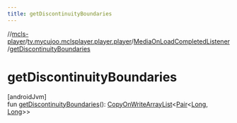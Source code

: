 ```yaml
---
title: getDiscontinuityBoundaries
---
```

//[mcls-player](../../../index.html)/[tv.mycujoo.mclsplayer.player.player](../index.html)/[MediaOnLoadCompletedListener](index.html)/[getDiscontinuityBoundaries](get-discontinuity-boundaries.html)



# getDiscontinuityBoundaries



[androidJvm]\
fun [getDiscontinuityBoundaries](get-discontinuity-boundaries.html)(): [CopyOnWriteArrayList](https://docs.oracle.com/javase/8/docs/api/java/util/concurrent/CopyOnWriteArrayList.html)&lt;[Pair](https://kotlinlang.org/api/latest/jvm/stdlib/kotlin/-pair/index.html)&lt;[Long](https://kotlinlang.org/api/latest/jvm/stdlib/kotlin/-long/index.html), [Long](https://kotlinlang.org/api/latest/jvm/stdlib/kotlin/-long/index.html)&gt;&gt;




